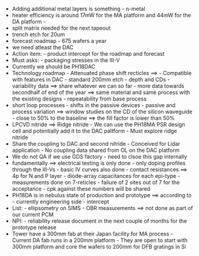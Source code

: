 - Adding additional metal layers is something
              - n-metal
- heater efficiency is around 17mW for the MA platform and 44mW for the DA platform
              - 
- split matrix needed for the next tapeout
- trench etch for 20um
- forecast roadmap
              - 675 wafers a year
- we need atleast the DAC
- Action item:
              - product intercept for the roadmap and forecast
- Must asks:
              - packaging stresses in the III-V
- Currently we should be PH18DAC
- Technology roadmap
              - Attenuated phase shift recticles ==> 
              - Compatible with features in DAC 
              - standard 200mm etch
                            - depth and CDs
                            - variability data ==> share whatever we can so far
                            - more data towards secondhalf of end of the year ==> same material and same process with the existing designs
                            - repeatability from base process
- short loop processes
              - shifts in the passive devices
              - passive and process variation ==> window studies on the CD of the silicon waveguide
              - close to 50% to the baseline ==> the fill factor is lower than 50%
- LPCVD nitride ==> Ridge nitride 
              - We can use the PH18MA PSR design cell and potentially add it to the DAC paltform
              - Must explore ridge nitride
- Share the coupling to DAC and second nitride
              - Conceived for Lidar application
              - No coupling data shared from OL on the DAC platform
- We do not QA if we use GDS factory
              - need to clsoe this gap internally
- fundamentally ==> electrical testing is only done
              - only doping profiles through the III-Vs
              - basic IV curves also done
              - contact resistances ==> 4p for N and P layer
              - diode-array capacitances for each epi-type 
              - measurements done on 7-reticles
              - failure of 2 sites out of 7 for the acceptance
              - cpk against these numbers will be shared
- PH18DA is in nebulus state of production and prototype ==> according to 
              - currently engineering side
              - intercept 
- List:
              - ellipsometry on SIMS
              - OBR measurements ==> not done as part of our current PCM
- NPI:
              - reliability release document in the next couple of months for the prototype release
- Tower have a 300mm fab at their Japan facility for MA process
              - Current DA fab runs in a 200mm platform
              - They are open to start with 300mm platform and core the wafers to 200mm for DFB gratings in Si